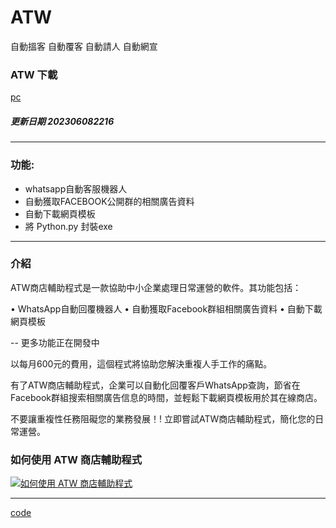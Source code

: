 # ATW

  自動搵客 自動覆客 自動請人 自動網宣


### ATW 下載

[pc](https://github.com/98672794/ATW/raw/main/ATW202306082216.exe)



##### 更新日期 202306082216 

---


### 功能:

  - whatsapp自動客服機器人
  - 自動獲取FACEBOOK公開群的相關廣告資料
  - 自動下載網頁模板
  - 將 Python.py 封裝exe


---

### 介紹

ATW商店輔助程式是一款協助中小企業處理日常運營的軟件。其功能包括：

• WhatsApp自動回覆機器人
• 自動獲取Facebook群組相關廣告資料
• 自動下載網頁模板

-- 更多功能正在開發中


以每月600元的費用，這個程式將協助您解決重複人手工作的痛點。

有了ATW商店輔助程式，企業可以自動化回覆客戶WhatsApp查詢，節省在Facebook群組搜索相關廣告信息的時間，並輕鬆下載網頁模板用於其在線商店。

不要讓重複性任務阻礙您的業務發展！! 立即嘗試ATW商店輔助程式，簡化您的日常運營。


### 如何使用 ATW 商店輔助程式

[![如何使用 ATW 商店輔助程式](https://i.ytimg.com/an_webp/WT7Zqc2Nz-0/mqdefault_6s.webp?du=3000&sqp=CI3liqQG&rs=AOn4CLBq_QqrQqLYLN8lccxJ_vQlV7M6Nw)](https://youtu.be/WT7Zqc2Nz-0)




---


[code](https://github.com/98672794/_atw)
